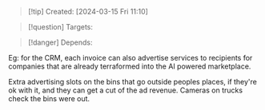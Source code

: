 
>[!tip] Created: [2024-03-15 Fri 11:10]

>[!question] Targets: 

>[!danger] Depends: 

Eg: for the CRM, each invoice can also advertise services to recipients for companies that are already terraformed into the AI powered marketplace.

Extra advertising slots on the bins that go outside peoples places, if they're ok with it, and they can get a cut of the ad revenue.  Cameras on trucks check the bins were out.
